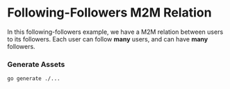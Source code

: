 # Following-Followers M2M Relation

In this following-followers example, we have a M2M relation between users to its followers. Each user 
can follow **many** users, and can have **many** followers.

### Generate Assets

```console
go generate ./...
```
